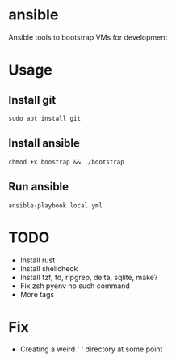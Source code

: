# ansible
Ansible tools to bootstrap VMs for development

# Usage

## Install git
`sudo apt install git`

## Install ansible
`chmod +x boostrap && ./bootstrap`

## Run ansible
`ansible-playbook local.yml`

# TODO
- Install rust
- Install shellcheck
- Install fzf, fd, ripgrep, delta, sqlite, make?
- Fix zsh pyenv no such command
- More tags

# Fix
- Creating a weird ' ' directory at some point
